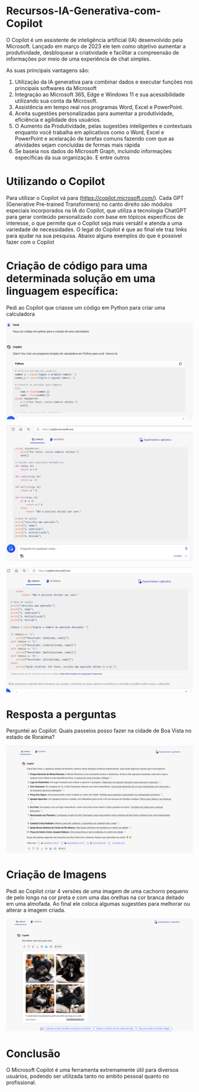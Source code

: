 # Recursos-IA-Generativa-com-Copilot

O Copilot é um assistente de inteligência artificial (IA) desenvolvido pela Microsoft. Lançado em março de 2023 ele tem como objetivo aumentar a produtividade, desbloquear a criatividade e facilitar a compreensão de informações por meio de uma experiência de chat simples. 

As suas principais vantagens são:

1. Utilização da IA generativa para combinar dados e executar funções nos principais softwares da Microsoft
2. Integração ao Microsoft 365, Edge e Windows 11 e sua acessibilidade utilizando sua conta da Microsoft.
3. Assistência em tempo real nos programas Word, Excel e PowerPoint.
4. Aceita sugestões personalizadas para aumentar a produtividade, eficiência e agilidade dos usuários.
5. O Aumento da Produtividade, pelas sugestões inteligentes e contextuais enquanto você trabalha em aplicativos como o Word, Excel e PowerPoint e acelaração de tarefas comuns fazendo com que as atividades sejam concluídas de formas mais rápida
6. Se baseia nos dados do Microsoft Graph, incluindo informações específicas da sua organização.
E entre outros

# Utilizando o Copilot

Para utilizar o Copilot vá para  (https://copilot.microsoft.com/). Cada GPT (Generative Pre-trained Transformers) no canto direito são módulos especiais incorporados na IA do Copilot, que utiliza a tecnologia ChatGPT para gerar conteúdo personalizado com base em tópicos específicos de interesse, o que permite que o Copilot seja mais versátil e atenda a uma variedade de necessidades. O legal do Copilot é que ao final ele traz links para ajudar na sua pesquisa.
Abaixo alguns exemplos do que é possível fazer com o Copilot

# Criação de código para uma determinada solução em uma linguagem específica:

Pedi ao Copilot que criasse um código em Python para criar uma calculadora

![image](https://github.com/DeborahBMachado/Recursos-IA-Generativa-com-copilot/blob/main/Input%20Imagens%20Copilot/Captura%20de%20tela%202024-04-11%20120532.png)



![image](https://github.com/DeborahBMachado/Recursos-IA-Generativa-com-copilot/blob/main/Input%20Imagens%20Copilot/Captura%20de%20tela%202024-04-11%20120555.png)



![image](https://github.com/DeborahBMachado/Recursos-IA-Generativa-com-copilot/blob/main/Input%20Imagens%20Copilot/Captura%20de%20tela%202024-04-11%20120617.png)




# Resposta a perguntas

Perguntei ao Copilot: Quais passeios posso fazer na cidade de Boa Vista no estado de Roraima?


![image](https://github.com/DeborahBMachado/Recursos-IA-Generativa-com-copilot/blob/main/Input%20Imagens%20Copilot/Captura%20de%20tela%202024-04-11%20121151.png)


# Criação de Imagens

Pedi ao Copilot criar 4 versões de uma imagem de uma cachorro pequeno de pelo longo na cor preta e com uma das orelhas na cor branca deitado em uma almofada. Ao final ele coloca algumas sugestões para melhorar ou alterar a imagem criada.


![image](https://github.com/DeborahBMachado/Recursos-IA-Generativa-com-copilot/blob/main/Input%20Imagens%20Copilot/Captura%20de%20tela%202024-04-11%20121456.png)



# Conclusão

O Microsoft Copilot é uma ferramenta extremamente útil para diversos usuários, podendo ser utilizada tanto no ambito pessoal quanto no profissional.







